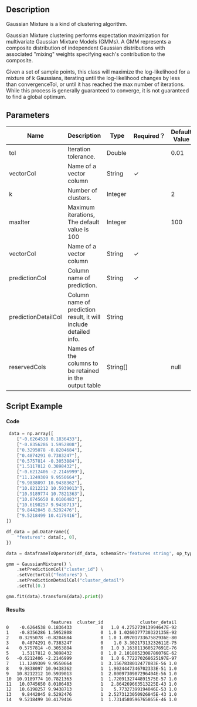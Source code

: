 ## Description
Gaussian Mixture is a kind of clustering algorithm.
 
 Gaussian Mixture clustering performs expectation maximization for multivariate Gaussian
 Mixture Models (GMMs).  A GMM represents a composite distribution of
 independent Gaussian distributions with associated "mixing" weights
 specifying each's contribution to the composite.
 
 Given a set of sample points, this class will maximize the log-likelihood
 for a mixture of k Gaussians, iterating until the log-likelihood changes by
 less than convergenceTol, or until it has reached the max number of iterations.
 While this process is generally guaranteed to converge, it is not guaranteed
 to find a global optimum.

## Parameters
| Name | Description | Type | Required？ | Default Value |
| --- | --- | --- | --- | --- |
| tol | Iteration tolerance. | Double |  | 0.01 |
| vectorCol | Name of a vector column | String | ✓ |  |
| k | Number of clusters. | Integer |  | 2 |
| maxIter | Maximum iterations, The default value is 100 | Integer |  | 100 |
| vectorCol | Name of a vector column | String | ✓ |  |
| predictionCol | Column name of prediction. | String | ✓ |  |
| predictionDetailCol | Column name of prediction result, it will include detailed info. | String |  |  |
| reservedCols | Names of the columns to be retained in the output table | String[] |  | null |


## Script Example
#### Code
```python
 data = np.array([
    ["-0.6264538 0.1836433"],
    ["-0.8356286 1.5952808"],
    ["0.3295078 -0.8204684"],
    ["0.4874291 0.7383247"],
    ["0.5757814 -0.3053884"],
    ["1.5117812 0.3898432"],
    ["-0.6212406 -2.2146999"],
    ["11.1249309 9.9550664"],
    ["9.9838097 10.9438362"],
    ["10.8212212 10.5939013"],
    ["10.9189774 10.7821363"],
    ["10.0745650 8.0106483"],
    ["10.6198257 9.9438713"],
    ["9.8442045 8.5292476"],
    ["9.5218499 10.4179416"],
])

df_data = pd.DataFrame({
    "features": data[:, 0],
})

data = dataframeToOperator(df_data, schemaStr='features string', op_type='batch')

gmm = GaussianMixture() \
    .setPredictionCol("cluster_id") \
    .setVectorCol("features") \
    .setPredictionDetailCol("cluster_detail")
    .setTol(0.)

gmm.fit(data).transform(data).print()
```

#### Results

```
                 features  cluster_id              cluster_detail
0    -0.6264538 0.1836433           0   1.0 4.275273913994647E-92
1    -0.8356286 1.5952808           0  1.0 1.0260377730322135E-92
2    0.3295078 -0.8204684           0  1.0 1.0970173367582936E-80
3     0.4874291 0.7383247           0    1.0 3.30217313232611E-75
4    0.5757814 -0.3053884           0   1.0 3.163811360527691E-76
5     1.5117812 0.3898432           0  1.0 2.1018052308786076E-62
6   -0.6212406 -2.2146999           0   1.0 6.772270268625197E-97
7    11.1249309 9.9550664           1  3.1567838012477083E-56 1.0
8    9.9838097 10.9438362           1  1.9024447346702333E-51 1.0
9   10.8212212 10.5939013           1  2.8009730987296404E-56 1.0
10  10.9189774 10.7821363           1  1.7209132744891575E-57 1.0
11   10.0745650 8.0106483           1   2.864269663513225E-43 1.0
12   10.6198257 9.9438713           1    5.77327399194046E-53 1.0
13    9.8442045 8.5292476           1  2.5273123050926845E-43 1.0
14   9.5218499 10.4179416           1  1.7314580596765865E-46 1.0
```

